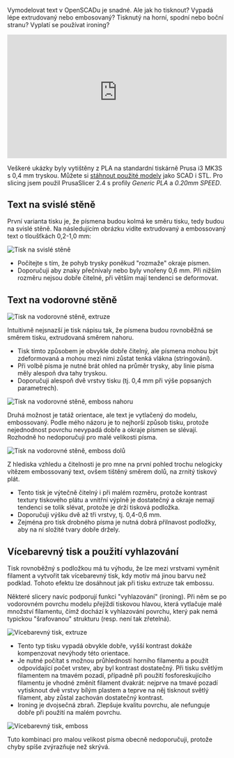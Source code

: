 <!-- dcterms:title = Tisk textu na 3D tiskárnách -->
<!-- dcterms:abstract = Vymodelovat text v OpenSCADu je snadné. Ale jak ho tisknout? Vypadá lépe extrudovaný nebo embosovaný? Tisknutý na horní, spodní nebo boční stranu? Vyplatí se používat ironing? -->
<!-- x4w:category = 3D tisk -->
<!-- x4w:category = Z-TECH -->
<!-- dcterms:creator = Michal Altair Valášek -->
<!-- dcterms:dateAccepted = 2022-01-18 -->
<!-- x4w:pictureUrl = /perex-pictures/20220118-tisk-textu.jpg -->
<!-- x4w:pictureWidth = 150 -->
<!-- x4w:pictureHeight = 150 -->
<!-- x4w:coverUrl = /cover-pictures/20220118-tisk-textu.jpg -->

Vymodelovat text v OpenSCADu je snadné. Ale jak ho tisknout? Vypadá lépe extrudovaný nebo embosovaný? Tisknutý na horní, spodní nebo boční stranu? Vyplatí se používat ironing?

<div style="position:relative;padding-top:56.25%;">
  <iframe src="https://www.youtube-nocookie.com/embed/QBAzC4BWW7w" frameborder="0" allowfullscreen allow="accelerometer; autoplay; encrypted-media; gyroscope; picture-in-picture" style="position:absolute;top:0;left:0;width:100%;height:100%;"></iframe>
</div>

Veškeré ukázky byly vytištěny z PLA na standardní tiskárně Prusa i3 MK3S s 0,4 mm tryskou. Můžete si [stáhnout použité modely](https://www.cdn.altairis.cz/Blog/2022/20220118-models.zip) jako SCAD i STL. Pro slicing jsem použil PrusaSlicer 2.4 s profily _Generic PLA_ a _0.20mm SPEED_.

## Text na svislé stěně

První varianta tisku je, že písmena budou kolmá ke směru tisku, tedy budou na svislé stěně. Na následujícím obrázku vidíte extrudovaný a embossovaný text o tloušťkách 0,2-1,0 mm:

![Tisk na svislé stěně](https://www.cdn.altairis.cz/Blog/2022/20220118-svisle.jpg)

* Počítejte s tím, že pohyb trysky poněkud "rozmaže" okraje písmen.
* Doporučuji aby znaky přečnívaly nebo byly vnořeny 0,6 mm. Při nižším rozměru nejsou dobře čitelné, při větším mají tendenci se deformovat.

## Text na vodorovné stěně

![Tisk na vodorovné stěně, extruze](https://www.cdn.altairis.cz/Blog/2022/20220118-vodorovne_extruze.jpg)

Intuitivně nejsnazší je tisk nápisu tak, že písmena budou rovnoběžná se směrem tisku, extrudovaná směrem nahoru. 

* Tisk tímto způsobem je obvykle dobře čitelný, ale písmena mohou být zdeformovaná a mohou mezi nimi zůstat tenká vlákna (stringování).
* Při volbě písma je nutné brát ohled na průměr trysky, aby linie písma měly alespoň dva tahy tryskou.
* Doporučuji alespoň dvě vrstvy tisku (tj. 0,4 mm při výše popsaných parametrech).

![Tisk na vodorovné stěně, emboss nahoru](https://www.cdn.altairis.cz/Blog/2022/20220118-vodorovne_emboss_nahoru.jpg)

Druhá možnost je tatáž orientace, ale text je vytlačený do modelu, embossovaný. Podle mého názoru je to nejhorší způsob tisku, protože nejednodnost povrchu nevypadá dobře a okraje písmen se slévají. Rozhodně ho nedoporučuji pro malé velikosti písma.

![Tisk na vodorovné stěně, emboss dolů](https://www.cdn.altairis.cz/Blog/2022/20220118-vodorovne_emboss_dolu.jpg)

Z hlediska vzhledu a čitelnosti je pro mne na první pohled trochu nelogicky vítězem embossovaný text, ovšem tištěný směrem dolů, na zrnitý tiskový plát.

* Tento tisk je výtečně čitelný i při malém rozměru, protože kontrast textury tiskového plátu a vnitřní výplně je dostatečný a okraje nemají tendenci se tolik slévat, protože je drží tisková podložka.
* Doporučuji výšku dvě až tři vrstvy, tj. 0,4-0,6 mm.
* Zejména pro tisk drobného písma je nutná dobrá přilnavost podložky, aby na ní složité tvary dobře držely.

## Vícebarevný tisk a použití vyhlazování

Tisk rovnoběžný s podložkou má tu výhodu, že lze mezi vrstvami vyměnit filament a vytvořit tak vícebarevný tisk, kdy motiv má jinou barvu než podklad. Tohoto efektu lze dosáhnout jak při tisku extruze tak embossu.

Některé slicery navíc podporují funkci "vyhlazování" (ironing). Při něm se po vodorovném povrchu modelu přejíždí tiskovou hlavou, která vytlačuje malé množství filamentu, čímž dochází k vyhlazování povrchu, který pak nemá typickou "šrafovanou" strukturu (resp. není tak zřetelná).

![Vícebarevný tisk, extruze](https://www.cdn.altairis.cz/Blog/2022/20220118-colorprint_extruze.jpg)

* Tento typ tisku vypadá obvykle dobře, vyšší kontrast dokáže kompenzovat nevýhody této orientace.
* Je nutné počítat s možnou průhledností horního filamentu a použít odpovídající počet vrstev, aby byl kontrast dostatečný. Při tisku světlým filamentem na tmavém pozadí, případně při použití fosforeskujícího filamentu je vhodné změnit filament dvakrát: nejprve na tmavé pozadí vytisknout dvě vrstvy bílým plastem a teprve na něj tisknout světlý filament, aby zůstal zachován dostatečný kontrast.
* Ironing je dvojsečná zbraň. Zlepšuje kvalitu povrchu, ale nefunguje dobře při použití na malém povrchu.

![Vícebarevný tisk, emboss](https://www.cdn.altairis.cz/Blog/2022/20220118-colorprint_emboss.jpg)

Tuto kombinaci pro malou velikost písma obecně nedoporučuji, protože chyby spíše zvýrazňuje než skrývá.